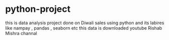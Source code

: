 # python-project
this is data analysis project done on Diwali sales using python and its labires like nampay , pandas , seaborn etc 
this data is downloaded youtube Rishab Mishra channal
